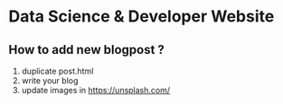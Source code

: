 # Data Science & Developer Website

## How to add new blogpost ?

1. duplicate post.html
2. write your blog
3. update images in https://unsplash.com/
